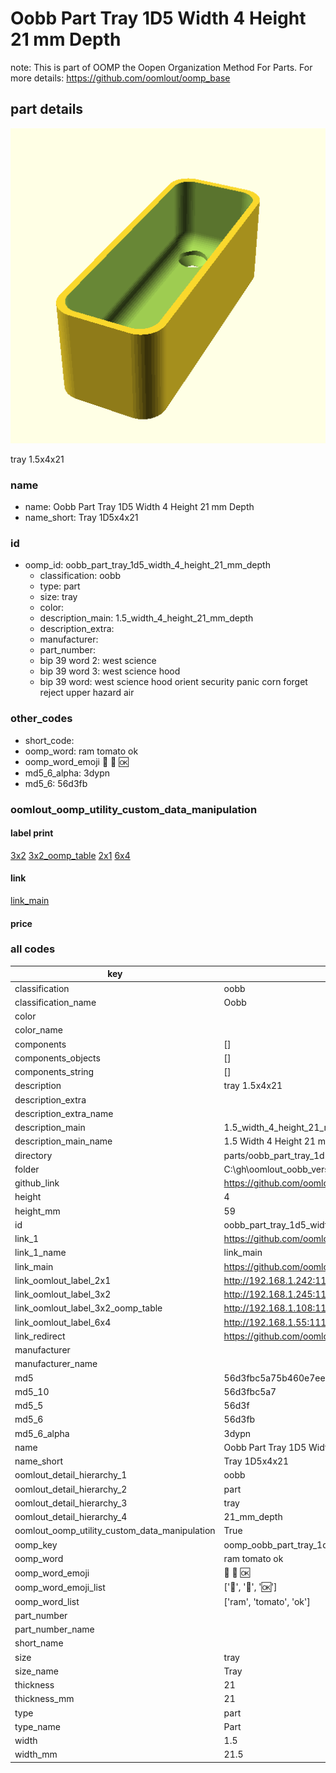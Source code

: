 # Oobb Part Tray 1D5 Width 4 Height 21 mm Depth  

note: This is part of OOMP the Oopen Organization Method For Parts. For more details: https://github.com/oomlout/oomp_base

##  part details
  

[![](3dpr.png)](3dpr.png)

tray 1.5x4x21



### name
* name: Oobb Part Tray 1D5 Width 4 Height 21 mm Depth
* name_short: Tray 1D5x4x21 
### id
* oomp_id: oobb_part_tray_1d5_width_4_height_21_mm_depth
  * classification: oobb
  * type: part
  * size: tray
  * color: 
  * description_main: 1.5_width_4_height_21_mm_depth
  * description_extra: 
  * manufacturer: 
  * part_number: 
  * bip 39 word 2: west science
  * bip 39 word 3: west science hood
  * bip 39 word: west science hood orient security panic corn forget reject upper hazard air

### other_codes
* short_code: 
* oomp_word: ram tomato ok
* oomp_word_emoji :ram: :tomato: :ok:
* md5_6_alpha: 3dypn
* md5_6: 56d3fb






### oomlout_oomp_utility_custom_data_manipulation
#### label print
[3x2](http://192.168.1.245:1112/?label=oomp%203dypn)
[3x2_oomp_table](http://192.168.1.108:1112/?label=oomp%203dypn)
[2x1](http://192.168.1.242:1112/?label=oomp%203dypn)
[6x4](http://192.168.1.55:1112/?label=oomp%203dypn)    

#### link

[link_main](https://github.com/oomlout/oomlout_oobb_version_4_generated_parts/tree/main/navigation_oomp/oobb/part/tray/1.5_width_4_height_21_mm_depth/part)                              

#### price







### all codes 
| key | value |  
| --- | --- |  
| classification | oobb |  
| classification_name | Oobb |  
| color |  |  
| color_name |  |  
| components | [] |  
| components_objects | [] |  
| components_string | [] |  
| description | tray 1.5x4x21 |  
| description_extra |  |  
| description_extra_name |  |  
| description_main | 1.5_width_4_height_21_mm_depth |  
| description_main_name | 1.5 Width 4 Height 21 mm Depth |  
| directory | parts/oobb_part_tray_1d5_width_4_height_21_mm_depth |  
| folder | C:\gh\oomlout_oobb_version_4_generated_parts\parts\oobb_part_tray_1d5_width_4_height_21_mm_depth |  
| github_link | https://github.com/oomlout/oomlout_oomp_part_src/tree/main/parts/oobb_part_tray_1d5_width_4_height_21_mm_depth |  
| height | 4 |  
| height_mm | 59 |  
| id | oobb_part_tray_1d5_width_4_height_21_mm_depth |  
| link_1 | https://github.com/oomlout/oomlout_oobb_version_4_generated_parts/tree/main/navigation_oomp/oobb/part/tray/1.5_width_4_height_21_mm_depth/part |  
| link_1_name | link_main |  
| link_main | https://github.com/oomlout/oomlout_oobb_version_4_generated_parts/tree/main/navigation_oomp/oobb/part/tray/1.5_width_4_height_21_mm_depth/part |  
| link_oomlout_label_2x1 | http://192.168.1.242:1112/?label=oomp%203dypn |  
| link_oomlout_label_3x2 | http://192.168.1.245:1112/?label=oomp%203dypn |  
| link_oomlout_label_3x2_oomp_table | http://192.168.1.108:1112/?label=oomp%203dypn |  
| link_oomlout_label_6x4 | http://192.168.1.55:1112/?label=oomp%203dypn |  
| link_redirect | https://github.com/oomlout/oomlout_oobb_version_4_generated_parts/tree/main/parts/oobb_tray_1d5_04_21 |  
| manufacturer |  |  
| manufacturer_name |  |  
| md5 | 56d3fbc5a75b460e7ee169c8dab03fcb |  
| md5_10 | 56d3fbc5a7 |  
| md5_5 | 56d3f |  
| md5_6 | 56d3fb |  
| md5_6_alpha | 3dypn |  
| name | Oobb Part Tray 1D5 Width 4 Height 21 mm Depth |  
| name_short | Tray 1D5x4x21  |  
| oomlout_detail_hierarchy_1 | oobb |  
| oomlout_detail_hierarchy_2 | part |  
| oomlout_detail_hierarchy_3 | tray |  
| oomlout_detail_hierarchy_4 | 21_mm_depth |  
| oomlout_oomp_utility_custom_data_manipulation | True |  
| oomp_key | oomp_oobb_part_tray_1d5_width_4_height_21_mm_depth |  
| oomp_word | ram tomato ok |  
| oomp_word_emoji | :ram: :tomato: :ok: |  
| oomp_word_emoji_list | [':ram:', ':tomato:', ':ok:'] |  
| oomp_word_list | ['ram', 'tomato', 'ok'] |  
| part_number |  |  
| part_number_name |  |  
| short_name |  |  
| size | tray |  
| size_name | Tray |  
| thickness | 21 |  
| thickness_mm | 21 |  
| type | part |  
| type_name | Part |  
| width | 1.5 |  
| width_mm | 21.5 |  
